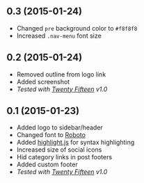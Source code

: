 ## 0.3 (2015-01-24)

- Changed `pre` background color to `#f8f8f8`
- Increased `.nav-menu` font size


## 0.2 (2015-01-24)

- Removed outline from logo link
- Added screenshot
- *Tested with [Twenty Fifteen](https://wordpress.org/themes/twentyfifteen) v1.0*


## 0.1 (2015-01-23)

- Added logo to sidebar/header
- Changed font to [Roboto](http://www.google.com/fonts/specimen/Roboto)
- Added [highlight.js](https://highlightjs.org/) for syntax highlighting
- Increased size of social icons
- Hid category links in post footers
- Added custom footer
- *Tested with [Twenty Fifteen](https://wordpress.org/themes/twentyfifteen) v1.0*
